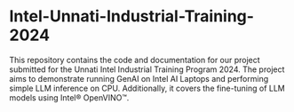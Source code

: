# Intel-Unnati-Industrial-Training-2024

This repository contains the code and documentation for our project submitted for the Unnati Intel Industrial Training Program 2024. The project aims to demonstrate running GenAI on Intel AI Laptops and performing simple LLM inference on CPU. Additionally, it covers the fine-tuning of LLM models using Intel® OpenVINO™.
